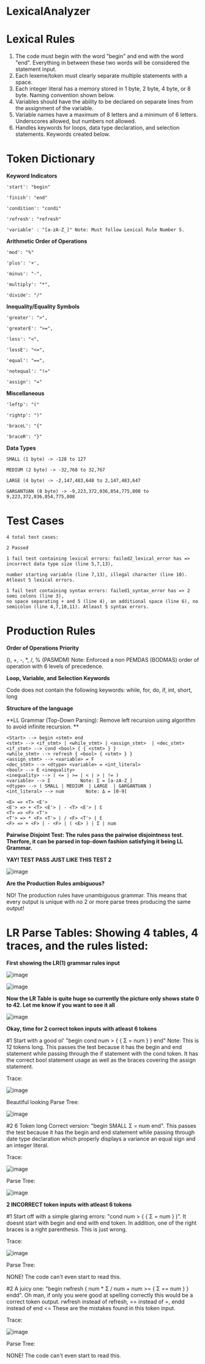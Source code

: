 # LexicalAnalyzer

# Lexical Rules

1) The code must begin with the word "begin" and end with the word "end". Everything in between these two words will be considered the statement input.
2) Each lexeme/token must clearly separate multiple statements with a space.
3) Each integer literal has a memory stored in 1 byte, 2 byte, 4 byte, or 8 byte. Naming convention shown below.
4) Variables should have the ability to be declared on separate lines from the assignment of the variable.
5) Variable names have a maximum of 8 letters and a minimum of 6 letters. Underscores allowed, but numbers not allowed.
6) Handles keywords for loops, data type declaration, and selection statements. Keywords created below.


# Token Dictionary

**Keyword Indicators**

    'start': "begin"

    'finish': "end"

    'condition': "condi"

    'refresh': "refresh"
    
    'variable' : "[a-zA-Z_]" Note: Must follow Lexical Rule Number 5.

**Arithmetic Order of Operations**

    'mod': "%"
    
    'plus': '+',

    'minus': "-",

    'multiply': "*",

    'divide': "/"

**Inequality/Equality Symbols**

    'greater': ">",

    'greaterE': ">=",

    'less': "<",

    'lessE': "<=",

    'equal': "==",

    'notequal': "!="

    'assign': "="

**Miscellaneous**

    'leftp': "("

    'rightp': ")"

    'braceL': "{"

    'braceR': "}"


**Data Types**

    SMALL (1 byte) -> -128 to 127

    MEDIUM (2 byte) -> -32,768 to 32,767

    LARGE (4 byte) -> -2,147,483,648 to 2,147,483,647

    GARGANTUAN (8 byte) -> -9,223,372,036,854,775,808 to 9,223,372,036,854,775,808

# Test Cases

    4 total test cases:

    2 Passed

    1 fail test containing lexical errors: failed2_lexical_error has => incorrect data type size (line 5,7,13), 
    
    number starting variable (line 7,13), illegal character (line 10). Atleast 5 lexical errors.

    1 fail test containing syntax errors: failed1_syntax_error has => 2 semi colons (line 3), 
    no space separating + and 5 (line 4), an additional space (line 6), no semicolon (line 4,7,10,11). Atleast 5 syntax errors.
    

# Production Rules

**Order of Operations Priority**

(), +, -, *, /, % (PASMDM) Note: Enforced a non PEMDAS (BODMAS) order of operation with 6 levels of precedence.

**Loop, Variable, and Selection Keywords**

Code does not contain the following keywords: while, for, do, if, int, short, long

**Structure of the language** 

**LL Grammar (Top-Down Parsing): Remove left recursion using algorithm to avoid infinite recursion. **

    <Start> --> begin <stmt> end      
    <stmt> --> <if_stmt> | <while_stmt> | <assign_stmt>  | <dec_stmt>   
    <if_stmt> --> cond <bool> { { <stmt> } } 
    <while_stmt> --> refresh { <bool> { <stmt> } } 
    <assign_stmt> --> <variable> = F
    <dec_stmt> --> <dtype> <variable> = <int_literal> 
    <bool> --> E <inequality>
    <inequality> --> ( <= | >= | < | > | != ) 
    <variable> --> Σ           Note: Σ = [a-zA-Z_]
    <dtype> --> ( SMALL | MEDIUM  | LARGE  | GARGANTUAN )    
    <int_literal> --> num        Note: Δ = [0-9]

    <E> => <T> <E'> 
    <E'> => + <T> <E'> | - <T> <E'> | Ɛ
    <T> => <F> <T'>
    <T'> => * <F> <T'> | / <F> <T'> | Ɛ
    <F> => + <F> | - <F> | ( <E> ) | Σ | num
    
**Pairwise Disjoint Test: The rules pass the pairwise disjointness test. Therfore, it can be parsed in top-down fashion satisfying it being LL Grammar.**
    
**YAY! TEST PASS JUST LIKE THIS TEST 2**

![image](https://user-images.githubusercontent.com/97625923/205796943-148b714f-9f05-4a75-bf98-6163dcb3f254.png)


**Are the Production Rules ambiguous?**

NO! The production rules have unambiguous grammar. This means that every output is unique with no 2 or more parse trees producing the same output!

# LR Parse Tables: Showing 4 tables, 4 traces, and the rules listed:

**First showing the LR(1) grammar rules input**

![image](https://user-images.githubusercontent.com/97625923/205797890-6c98871b-4326-4d84-9ae7-fcea913ff221.png)


![image](https://user-images.githubusercontent.com/97625923/205803075-19ea1e32-6ea9-4543-a1d0-299fd30c8ae6.png)

**Now the LR Table is quite huge so currently the picture only shows state 0 to 42. Let me know if you want to see it all**

![image](https://user-images.githubusercontent.com/97625923/205803323-2da0e697-3624-4038-973e-9287457e720b.png)


**Okay, time for 2 correct token inputs with atleast 6 tokens**

#1 Start with a good ol' "begin cond num > { { Σ = num } } end"   Note: This is 12 tokens long. This passes the test because it has the begin and end statement while passing through the if statement with the cond token. It has the correct bool statement usage as well as the braces covering the assign statement.

Trace:

![image](https://user-images.githubusercontent.com/97625923/205802317-c114c6ce-1a98-4bb6-8ded-4dfdf45af4f0.png)

Beautiful looking Parse Tree:

![image](https://user-images.githubusercontent.com/97625923/205801189-4ff14406-ae61-4e2c-953b-4ab11a890f4c.png)

#2 6 Token long Correct version: "begin SMALL Σ = num end". This passes the test because it has the begin and end statement while passing through date type declaration which properly displays a variance an equal sign and an integer literal.

Trace:

![image](https://user-images.githubusercontent.com/97625923/205802120-b6b74067-2e22-4f33-b76a-7a955cbd5a89.png)

Parse Tree:

![image](https://user-images.githubusercontent.com/97625923/205803703-0af0e160-00ef-42db-9fa9-6a9265afd8b6.png)

**2 INCORRECT token inputs with atleast 6 tokens**

#1 Start off with a simple glaring errors: "cond num > { { Σ = num } )". It doesnt start with begin and end with end token. In addition, one of the right braces is a right parenthesis. This is just wrong.

Trace:

![image](https://user-images.githubusercontent.com/97625923/205804626-dbb172bf-761d-486c-98c4-43debcc242de.png)

Parse Tree:

NONE! The code can't even start to read this.

#2 A juicy one: "begin rwfresh { num * Σ / num + num >= { Σ == num } } endd". Oh man, if only you were good at spelling correctly this would be a correct token output. rwfresh instead of refresh, == instead of =, endd instead of end  <= These are the mistakes found in this token input.

Trace:

![image](https://user-images.githubusercontent.com/97625923/205805634-ad9c164c-36ed-45d0-b10f-04b20ddc99d8.png)

Parse Tree:

NONE! The code can't even start to read this.

   


